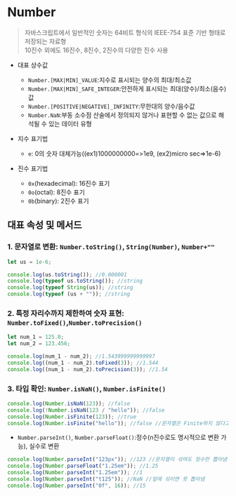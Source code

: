 # Number

> 자바스크립트에서 일반적인 숫자는 64비트 형식의 IEEE-754 표준 기반 형태로 저장되는 자료형  
> 10진수 외에도 16진수, 8진수, 2진수의 다양한 진수 사용

- 대표 상수값

  - `Number.[MAX|MIN]_VALUE`:지수로 표시되는 양수의 최대/최소값
  - `Number.[MAX|MIN]_SAFE_INTEGER`:안전하게 표시되는 최대(양수)/최소(음수)값
  - `Number.[POSITIVE|NEGATIVE]_INFINITY`:무한대의 양수/음수값
  - `Number.NaN`:부동 소수점 산술에서 정의되지 않거나 표현할 수 없는 값으로 해석될 수 있는 데이터 유형

- 지수 표기법

  - `e`: 0의 숫자 대체가능((ex1)1000000000=>1e9, (ex2)micro sec=>1e-6)

- 진수 표기법

  - `0x`(hexadecimal): 16진수 표기
  - `0o`(octal): 8진수 표기
  - `0b`(binary): 2진수 표기

## 대표 속성 및 메서드

### 1. 문자열로 변환: `Number.toString()`, `String(Number)`, `Number+""`

```javascript
let us = 1e-6;

console.log(us.toString()); //0.000001
console.log(typeof us.toString()); //string
console.log(typeof String(us)); //string
console.log(typeof (us + "")); //string
```

### 2. 특정 자리수까지 제한하여 숫자 표현: `Number.toFixed()`,`Number.toPrecision()`

```javascript
let num_1 = 125.0;
let num_2 = 123.456;

console.log(num_1 - num_2); //1.543999999999997
console.log((num_1 - num_2).toFixed(3)); //1.544
console.log((num_1 - num_2).toPrecision(3)); //1.54
```

### 3. 타입 확인: `Number.isNaN()`, `Number.isFinite()`

```javascript
console.log(Number.isNaN(123)); //false
console.log(!Number.isNaN(123 / "hello")); //false
console.log(Number.isFinite(123)); //true
console.log(Number.isFinite("hello")); //false //문자열은 Finite하지 않다고 봄
```

- `Number.parseInt()`, `Number.parseFloat()`:정수(n진수로도 명시적으로 변환 가능), 실수로 변환

```javascript
console.log(Number.parseInt("123px")); //123 //문자열이 섞여도 정수만 뽑아냄
console.log(Number.parseFloat("1.25em")); //1.25
console.log(Number.parseInt("1.25em")); //1
console.log(Number.parseInt("t125")); //NaN //앞에 섞이면 못 뽑아냄
console.log(Number.parseInt("0f", 16)); //15
```
